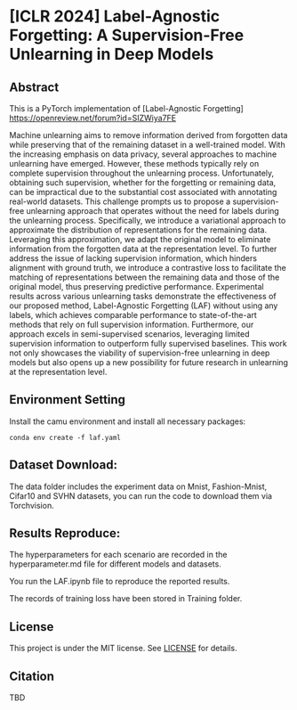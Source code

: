 # [ICLR 2024] Label-Agnostic Forgetting: A Supervision-Free Unlearning in Deep Models

## Abstract
This is a PyTorch implementation of [Label-Agnostic Forgetting] https://openreview.net/forum?id=SIZWiya7FE

Machine unlearning aims to remove information derived from forgotten data while preserving that of the remaining dataset in a well-trained model. With the increasing emphasis on data privacy, several approaches to machine unlearning have emerged. However, these methods typically rely on complete supervision throughout the unlearning process. Unfortunately, obtaining such supervision, whether for the forgetting or remaining data, can be impractical due to the substantial cost associated with annotating real-world datasets. This challenge prompts us to propose a supervision-free unlearning approach that operates without the need for labels during the unlearning process. Specifically, we introduce a variational approach to approximate the distribution of representations for the remaining data. Leveraging this approximation, we adapt the original model to eliminate information from the forgotten data at the representation level. To further address the issue of lacking supervision information, which hinders alignment with ground truth, we introduce a contrastive loss to facilitate the matching of representations between the remaining data and those of the original model, thus preserving predictive performance. Experimental results across various unlearning tasks demonstrate the effectiveness of our proposed method, Label-Agnostic Forgetting (LAF) without using any labels, which achieves comparable performance to state-of-the-art methods that rely on full supervision information. Furthermore, our approach excels in semi-supervised scenarios, leveraging limited supervision information to outperform fully supervised baselines. This work not only showcases the viability of supervision-free unlearning in deep models but also opens up a new possibility for future research in unlearning at the representation level.

## Environment Setting

Install the camu environment and install all necessary packages:

    conda env create -f laf.yaml

## Dataset Download:  

The data folder includes the experiment data on Mnist, Fashion-Mnist, Cifar10 and SVHN datasets, you can run the code to download them via Torchvision.

## Results Reproduce:  

The hyperparameters for each scenario are recorded in the hyperparameter.md file for different models and datasets.

You run the LAF.ipynb file to reproduce the reported results.

The records of training loss have been stored in Training folder.

## License

This project is under the MIT license. See [LICENSE](License) for details.

## Citation

TBD
